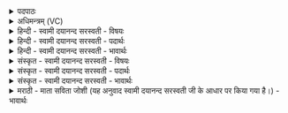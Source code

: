 <details><summary>पदपाठः</summary>

त्वम्। अ॒ग्ने॒। ई॒डि॒तः। क॒व्य॒वा॒ह॒नेति॑ कव्यऽवाहन। अवा॑ट्। ह॒व्यानि॑। सु॒र॒भीणि॑। कृ॒त्वी। प्र। अ॒दाः॒। पि॒तृभ्य॒ इति॑ पि॒तृऽभ्यः॑। स्व॒धया॑। ते। अ॒क्ष॒न्। अ॒द्धि। त्वम्। दे॒व॒। प्रय॒तेति॒ प्रऽय॑ता। ह॒वीषि॑। ६६।
</details>

<details><summary>अधिमन्त्रम् (VC)</summary>

- अग्निर्देवता
- शङ्ख ऋषिः
- निचृत्त्रिष्टुप्
- धैवतः
</details>

<details><summary>हिन्दी - स्वामी दयानन्द सरस्वती - विषयः</summary>

फिर उसी विषय को अगले मन्त्र में कहा है ॥
</details>

<details><summary>हिन्दी - स्वामी दयानन्द सरस्वती - पदार्थः</summary>

पदार्थान्वयभाषाः -  हे (कव्यवाहन) कवियों के प्रगल्भतादि कर्मों को प्राप्त हुए (अग्ने) अग्नि के समान पवित्र विद्वन् ! पुत्र ! (ईडितः) प्रशंसित (त्वम्) तू (सुरभीणि) सुगन्धादि युक्त (हव्यानि) खाने के योग्य पदार्थ (कृत्वी) कर के (अवाट्) प्राप्त करता है, उनको (पितृभ्यः) पितरों के लिये (प्रादाः) दिया कर। (ते) वे पितर लोग (स्वधया) अन्नादि के साथ इन पदार्थों का (अक्षन्) भोग किया करें। हे (देव) विद्वन् दातः ! (त्वम्) तू (प्रयता) प्रयत्न से साधे हुए (हवींषि) खाने के योग्य अन्नों को (अद्धि) भोजन किया कर ॥६६ ॥
</details>

<details><summary>हिन्दी - स्वामी दयानन्द सरस्वती - भावार्थः</summary>

भावार्थभाषाः -  पुत्रादि सब लोग अच्छे संस्कार किये हुए सुगन्धादि से युक्त अन्न-पानों से पितरों को भोजन कराके आप भी इन अन्नों का भोजन करें, यही पुत्रों की योग्यता है। जो अच्छे संस्कार किये हुए अन्न-पानों को करते हैं, वे रोगरहित होकर शतवर्ष पर्यन्त जीते हैं ॥६६ ॥
</details>

<details><summary>संस्कृत - स्वामी दयानन्द सरस्वती - विषयः</summary>

पुनस्तमेव विषयमाह ॥
</details>

<details><summary>संस्कृत - स्वामी दयानन्द सरस्वती - पदार्थः</summary>

पदार्थान्वयभाषाः -  हे कव्यवाहनाग्ने विद्वन् ! पुत्र ! ईडितस्त्वं सुरभीणि हव्यानि कृत्व्यवाट् तानि पितृभ्यः प्रादास्ते पितरः स्वधया सहैतान्यक्षन्। हे देव ! त्वं प्रयत हवींष्यद्धि ॥६६ ॥
</details>

<details><summary>संस्कृत - स्वामी दयानन्द सरस्वती - भावार्थः</summary>

भावार्थभाषाः -  पुत्रादयः सर्वे सुसंस्कृतैः सुगन्धादियुक्तैरन्नपानैः पितॄन् भोजयित्वा स्वयमेतानि भुञ्जीरन्नियमेव पुत्राणां योग्यतास्ति। ये सुसंस्कृतान्नपाने कुर्वन्ति, तेऽरोगाः शतायुषो भवन्ति ॥६६ ॥
</details>

<details><summary>मराठी - माता सविता जोशी (यह अनुवाद स्वामी दयानन्द सरस्वती जी के आधार पर किया गया है।) - भावार्थः</summary>

भावार्थभाषाः -  उत्तम प्रक्रिया केलेले अन्न पुत्रांनी पितरांना खाऊ घालावे व स्वतःही खावे. हे त्यांचे पुत्रत्व होय. जे उत्तम अन्न खातात ते रोगरहित होऊन शंभर वर्षे जगतात.
</details>